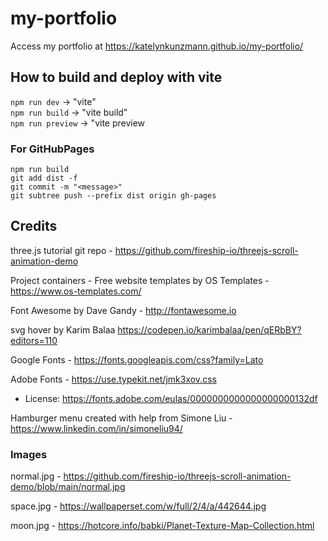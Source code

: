 # my-portfolio

Access my portfolio at https://katelynkunzmann.github.io/my-portfolio/


## How to build and deploy with vite ##
`npm run dev` -> "vite"  
`npm run build` -> "vite build"  
`npm run preview` -> "vite preview
### For GitHubPages ###
`npm run build`  
`git add dist -f`  
`git commit -m "<message>"`  
`git subtree push --prefix dist origin gh-pages`

## Credits ##

three.js tutorial git repo - https://github.com/fireship-io/threejs-scroll-animation-demo

Project containers - Free website templates by OS Templates - https://www.os-templates.com/

Font Awesome by Dave Gandy - http://fontawesome.io

svg hover by Karim Balaa https://codepen.io/karimbalaa/pen/qERbBY?editors=110

Google Fonts - https://fonts.googleapis.com/css?family=Lato

Adobe Fonts - https://use.typekit.net/jmk3xov.css
* License: https://fonts.adobe.com/eulas/0000000000000000000132df

Hamburger menu created with help from Simone Liu - https://www.linkedin.com/in/simoneliu94/

### Images ###
normal.jpg - https://github.com/fireship-io/threejs-scroll-animation-demo/blob/main/normal.jpg

space.jpg - https://wallpaperset.com/w/full/2/4/a/442644.jpg

moon.jpg - https://hotcore.info/babki/Planet-Texture-Map-Collection.html


